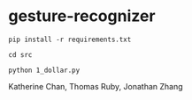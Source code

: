 # gesture-recognizer

`pip install -r requirements.txt`

`cd src`

`python 1_dollar.py`

Katherine Chan, Thomas Ruby, Jonathan Zhang
